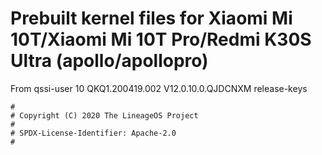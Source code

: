 # Prebuilt kernel files for Xiaomi Mi 10T/Xiaomi Mi 10T Pro/Redmi K30S Ultra (apollo/apollopro)

From qssi-user 10 QKQ1.200419.002 V12.0.10.0.QJDCNXM release-keys

```
#
# Copyright (C) 2020 The LineageOS Project
#
# SPDX-License-Identifier: Apache-2.0
#
```
